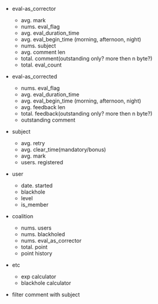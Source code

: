 - eval-as_corrector

  - avg. mark
  - nums. eval_flag
  - avg. eval_duration_time
  - avg. eval_begin_time (morning, afternoon, night)
  - nums. subject
  - avg. comment len
  - total. comment(outstanding only? more then n byte?)
  - total. eval_count

- eval-as_corrected

  - nums. eval_flag
  - avg. eval_duration_time
  - avg. eval_begin_time (morning, afternoon, night)
  - avg. feedback len
  - total. feedback(outstanding only? more then n byte?)
  - outstanding comment

- subject

  - avg. retry
  - avg. clear_time(mandatory/bonus)
  - avg. mark
  - users. registered

- user

  - date. started
  - blackhole
  - level
  - is_member

- coalition

  - nums. users
  - nums. blackholed
  - nums. eval_as_corrector
  - total. point
  - point history

- etc

  - exp calculator
  - blackhole calculator

- filter comment with subject
